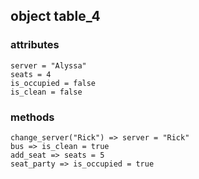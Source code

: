 ## object table_4

### attributes
```
server = "Alyssa"
seats = 4
is_occupied = false
is_clean = false
```

### methods
```
change_server("Rick") => server = "Rick"
bus => is_clean = true
add_seat => seats = 5
seat_party => is_occupied = true
```
